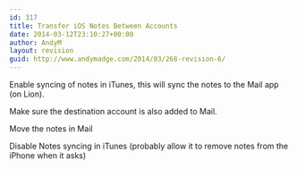 ```yaml
---
id: 317
title: Transfer iOS Notes Between Accounts
date: 2014-03-12T23:10:27+00:00
author: AndyM
layout: revision
guid: http://www.andymadge.com/2014/03/268-revision-6/
---
```

Enable syncing of notes in iTunes, this will sync the notes to the Mail app (on Lion).

Make sure the destination account is also added to Mail.

Move the notes in Mail

Disable Notes syncing in iTunes (probably allow it to remove notes from the iPhone when it asks)